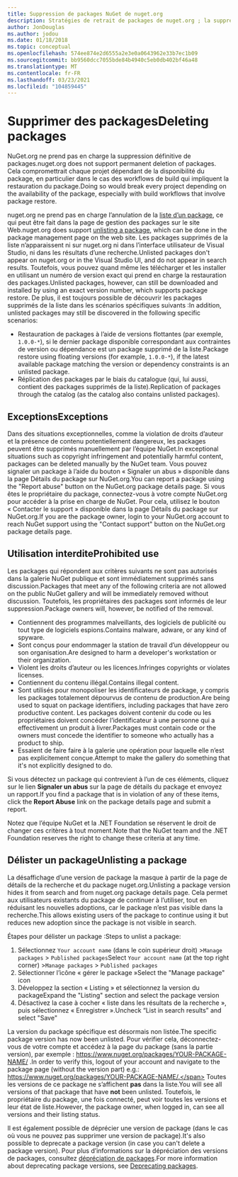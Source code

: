 ```yaml
---
title: Suppression de packages NuGet de nuget.org
description: Stratégies de retrait de packages de nuget.org ; la suppression définitive n’est pas prise en charge, sauf quand les packages ne respectent pas les autres stratégies.
author: JonDouglas
ms.author: jodou
ms.date: 01/18/2018
ms.topic: conceptual
ms.openlocfilehash: 574ee874e2d6555a2e3e0a0643962e33b7ec1b09
ms.sourcegitcommit: bb9560dcc7055bde84b4940c5eb0db402bf46a48
ms.translationtype: MT
ms.contentlocale: fr-FR
ms.lasthandoff: 03/23/2021
ms.locfileid: "104859445"
---
```

# <a name="deleting-packages"></a><span data-ttu-id="3c250-103">Supprimer des packages</span><span class="sxs-lookup"><span data-stu-id="3c250-103">Deleting packages</span></span>

<span data-ttu-id="3c250-104">NuGet.org ne prend pas en charge la suppression définitive de packages.</span><span class="sxs-lookup"><span data-stu-id="3c250-104">nuget.org does not support permanent deletion of packages.</span></span> <span data-ttu-id="3c250-105">Cela compromettrait chaque projet dépendant de la disponibilité du package, en particulier dans le cas des workflows de build qui impliquent la restauration du package.</span><span class="sxs-lookup"><span data-stu-id="3c250-105">Doing so would break every project depending on the availability of the package, especially with build workflows that involve package restore.</span></span>

<span data-ttu-id="3c250-106">nuget.org ne prend pas en charge l’annulation de la [liste d’un package](#unlisting-a-package), ce qui peut être fait dans la page de gestion des packages sur le site Web.</span><span class="sxs-lookup"><span data-stu-id="3c250-106">nuget.org does support [unlisting a package](#unlisting-a-package), which can be done in the package management page on the web site.</span></span> <span data-ttu-id="3c250-107">Les packages supprimés de la liste n’apparaissent ni sur nuget.org ni dans l’interface utilisateur de Visual Studio, ni dans les résultats d’une recherche.</span><span class="sxs-lookup"><span data-stu-id="3c250-107">Unlisted packages don't appear on nuget.org or in the Visual Studio UI, and do not appear in search results.</span></span> <span data-ttu-id="3c250-108">Toutefois, vous pouvez quand même les télécharger et les installer en utilisant un numéro de version exact qui prend en charge la restauration des packages.</span><span class="sxs-lookup"><span data-stu-id="3c250-108">Unlisted packages, however, can still be downloaded and installed by using an exact version number, which supports package restore.</span></span> <span data-ttu-id="3c250-109">De plus, il est toujours possible de découvrir les packages supprimés de la liste dans les scénarios spécifiques suivants :</span><span class="sxs-lookup"><span data-stu-id="3c250-109">In addition, unlisted packages may still be discovered in the following specific scenarios:</span></span>

- <span data-ttu-id="3c250-110">Restauration de packages à l’aide de versions flottantes (par exemple, `1.0.0-*`), si le dernier package disponible correspondant aux contraintes de version ou dépendance est un package supprimé de la liste.</span><span class="sxs-lookup"><span data-stu-id="3c250-110">Package restore using floating versions (for example, `1.0.0-*`), if the latest available package matching the version or dependency constraints is an unlisted package.</span></span>
- <span data-ttu-id="3c250-111">Réplication des packages par le biais du catalogue (qui, lui aussi, contient des packages supprimés de la liste).</span><span class="sxs-lookup"><span data-stu-id="3c250-111">Replication of packages through the catalog (as the catalog also contains unlisted packages).</span></span>

## <a name="exceptions"></a><span data-ttu-id="3c250-112">Exceptions</span><span class="sxs-lookup"><span data-stu-id="3c250-112">Exceptions</span></span>

<span data-ttu-id="3c250-113">Dans des situations exceptionnelles, comme la violation de droits d’auteur et la présence de contenu potentiellement dangereux, les packages peuvent être supprimés manuellement par l’équipe NuGet.</span><span class="sxs-lookup"><span data-stu-id="3c250-113">In exceptional situations such as copyright infringement and potentially harmful content, packages can be deleted manually by the NuGet team.</span></span> <span data-ttu-id="3c250-114">Vous pouvez signaler un package à l’aide du bouton « Signaler un abus » disponible dans la page Détails du package sur NuGet.org.</span><span class="sxs-lookup"><span data-stu-id="3c250-114">You can report a package using the "Report abuse" button on the NuGet.org package details page.</span></span> <span data-ttu-id="3c250-115">Si vous êtes le propriétaire du package, connectez-vous à votre compte NuGet.org pour accéder à la prise en charge de NuGet. Pour cela, utilisez le bouton « Contacter le support » disponible dans la page Détails du package sur NuGet.org.</span><span class="sxs-lookup"><span data-stu-id="3c250-115">If you are the package owner, login to your NuGet.org account to reach NuGet support using the "Contact support" button on the NuGet.org package details page.</span></span>

## <a name="prohibited-use"></a><span data-ttu-id="3c250-116">Utilisation interdite</span><span class="sxs-lookup"><span data-stu-id="3c250-116">Prohibited use</span></span>

<span data-ttu-id="3c250-117">Les packages qui répondent aux critères suivants ne sont pas autorisés dans la galerie NuGet publique et sont immédiatement supprimés sans discussion.</span><span class="sxs-lookup"><span data-stu-id="3c250-117">Packages that meet any of the following criteria are not allowed on the public NuGet gallery and will be immediately removed without discussion.</span></span> <span data-ttu-id="3c250-118">Toutefois, les propriétaires des packages sont informés de leur suppression.</span><span class="sxs-lookup"><span data-stu-id="3c250-118">Package owners will, however, be notified of the removal.</span></span>

- <span data-ttu-id="3c250-119">Contiennent des programmes malveillants, des logiciels de publicité ou tout type de logiciels espions.</span><span class="sxs-lookup"><span data-stu-id="3c250-119">Contains malware, adware, or any kind of spyware.</span></span>
- <span data-ttu-id="3c250-120">Sont conçus pour endommager la station de travail d’un développeur ou son organisation.</span><span class="sxs-lookup"><span data-stu-id="3c250-120">Are designed to harm a developer's workstation or their organization.</span></span>
- <span data-ttu-id="3c250-121">Violent les droits d’auteur ou les licences.</span><span class="sxs-lookup"><span data-stu-id="3c250-121">Infringes copyrights or violates licenses.</span></span>
- <span data-ttu-id="3c250-122">Contiennent du contenu illégal.</span><span class="sxs-lookup"><span data-stu-id="3c250-122">Contains illegal content.</span></span>
- <span data-ttu-id="3c250-123">Sont utilisés pour monopoliser les identificateurs de package, y compris les packages totalement dépourvus de contenu de production.</span><span class="sxs-lookup"><span data-stu-id="3c250-123">Are being used to squat on package identifiers, including packages that have zero productive content.</span></span> <span data-ttu-id="3c250-124">Les packages doivent contenir du code ou les propriétaires doivent concéder l’identificateur à une personne qui a effectivement un produit à livrer.</span><span class="sxs-lookup"><span data-stu-id="3c250-124">Packages must contain code or the owners must concede the identifier to someone who actually has a product to ship.</span></span>
- <span data-ttu-id="3c250-125">Essaient de faire faire à la galerie une opération pour laquelle elle n’est pas explicitement conçue.</span><span class="sxs-lookup"><span data-stu-id="3c250-125">Attempt to make the gallery do something that it's not explicitly designed to do.</span></span>

<span data-ttu-id="3c250-126">Si vous détectez un package qui contrevient à l’un de ces éléments, cliquez sur le lien **Signaler un abus** sur la page de détails du package et envoyez un rapport.</span><span class="sxs-lookup"><span data-stu-id="3c250-126">If you find a package that is in violation of any of these items, click the **Report Abuse** link on the package details page and submit a report.</span></span>

<span data-ttu-id="3c250-127">Notez que l’équipe NuGet et la .NET Foundation se réservent le droit de changer ces critères à tout moment.</span><span class="sxs-lookup"><span data-stu-id="3c250-127">Note that the NuGet team and the .NET Foundation reserves the right to change these criteria at any time.</span></span>

## <a name="unlisting-a-package"></a><span data-ttu-id="3c250-128">Délister un package</span><span class="sxs-lookup"><span data-stu-id="3c250-128">Unlisting a package</span></span>
<span data-ttu-id="3c250-129">La désaffichage d’une version de package la masque à partir de la page de détails de la recherche et du package nuget.org.</span><span class="sxs-lookup"><span data-stu-id="3c250-129">Unlisting a package version hides it from search and from nuget.org package details page.</span></span> <span data-ttu-id="3c250-130">Cela permet aux utilisateurs existants du package de continuer à l’utiliser, tout en réduisant les nouvelles adoptions, car le package n’est pas visible dans la recherche.</span><span class="sxs-lookup"><span data-stu-id="3c250-130">This allows existing users of the package to continue using it but reduces new adoption since the package is not visible in search.</span></span>

<span data-ttu-id="3c250-131">Étapes pour délister un package :</span><span class="sxs-lookup"><span data-stu-id="3c250-131">Steps to unlist a package:</span></span>

1. <span data-ttu-id="3c250-132">Sélectionnez `Your account name` (dans le coin supérieur droit) >`Manage packages` > `Published packages`</span><span class="sxs-lookup"><span data-stu-id="3c250-132">Select `Your account name` (at the top right corner) >`Manage packages` > `Published packages`</span></span>
1. <span data-ttu-id="3c250-133">Sélectionner l’icône « gérer le package »</span><span class="sxs-lookup"><span data-stu-id="3c250-133">Select the "Manage package" icon</span></span>
1. <span data-ttu-id="3c250-134">Développez la section « Listing » et sélectionnez la version du package</span><span class="sxs-lookup"><span data-stu-id="3c250-134">Expand the "Listing" section and select the package version</span></span>
1. <span data-ttu-id="3c250-135">Désactivez la case à cocher « liste dans les résultats de la recherche », puis sélectionnez « Enregistrer ».</span><span class="sxs-lookup"><span data-stu-id="3c250-135">Uncheck “List in search results” and select "Save"</span></span>

<span data-ttu-id="3c250-136">La version du package spécifique est désormais non listée.</span><span class="sxs-lookup"><span data-stu-id="3c250-136">The specific package version has now been unlisted.</span></span> <span data-ttu-id="3c250-137">Pour vérifier cela, déconnectez-vous de votre compte et accédez à la page du package (sans la partie version), par exemple : https://www.nuget.org/packages/YOUR-PACKAGE-NAME/ .</span><span class="sxs-lookup"><span data-stu-id="3c250-137">In order to verify this, logout of your account and navigate to the package page (without the version part) e.g.: https://www.nuget.org/packages/YOUR-PACKAGE-NAME/.</span></span> <span data-ttu-id="3c250-138">Toutes les versions de ce package ne s’affichent **pas** dans la liste.</span><span class="sxs-lookup"><span data-stu-id="3c250-138">You will see all versions of that package that have **not** been unlisted.</span></span> <span data-ttu-id="3c250-139">Toutefois, le propriétaire du package, une fois connecté, peut voir toutes les versions et leur état de liste.</span><span class="sxs-lookup"><span data-stu-id="3c250-139">However, the package owner, when logged in, can see all versions and their listing status.</span></span>

<span data-ttu-id="3c250-140">Il est également possible de déprécier une version de package (dans le cas où vous ne pouvez pas supprimer une version de package).</span><span class="sxs-lookup"><span data-stu-id="3c250-140">It's also possible to deprecate a package version (in case you can't delete a package version).</span></span> <span data-ttu-id="3c250-141">Pour plus d’informations sur la dépréciation des versions de packages, consultez [dépréciation de packages](../deprecate-packages.md).</span><span class="sxs-lookup"><span data-stu-id="3c250-141">For more information about deprecating package versions, see [Deprecating packages](../deprecate-packages.md).</span></span>
